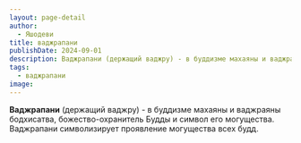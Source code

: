 ```yaml
---
layout: page-detail
author:
  - Яшодеви
title: ваджрапани
publishDate: 2024-09-01
description: Ваджрапани (держащий ваджру) - в буддизме махаяны и ваджраяны бодхисатва, божество-охранитель Будды и символ его могущества. Ваджрапани символизирует проявление могущества всех будд.
tags:
  - ваджрапани
image:
---
```

**Ваджрапани** (держащий ваджру) - в буддизме махаяны и ваджраяны бодхисатва, божество-охранитель Будды и символ его могущества. Ваджрапани символизирует проявление могущества всех будд.

